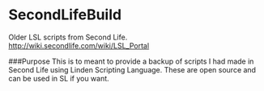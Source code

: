 # SecondLifeBuild
 Older LSL scripts from Second Life.
 http://wiki.secondlife.com/wiki/LSL_Portal

 ###Purpose 
 This is to meant to provide a backup of scripts I had made in Second Life using Linden Scripting Language.
 These are open source and can be used in SL if you want.

